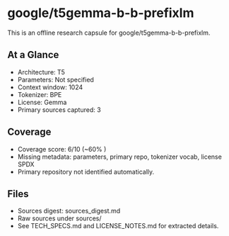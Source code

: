 # google/t5gemma-b-b-prefixlm

This is an offline research capsule for google/t5gemma-b-b-prefixlm.

## At a Glance
- Architecture: T5
- Parameters: Not specified
- Context window: 1024
- Tokenizer: BPE
- License: Gemma
- Primary sources captured: 3

## Coverage

- Coverage score: 6/10 (~60% )
- Missing metadata: parameters, primary repo, tokenizer vocab, license SPDX
- Primary repository not identified automatically.

## Files
- Sources digest: sources_digest.md
- Raw sources under sources/
- See TECH_SPECS.md and LICENSE_NOTES.md for extracted details.